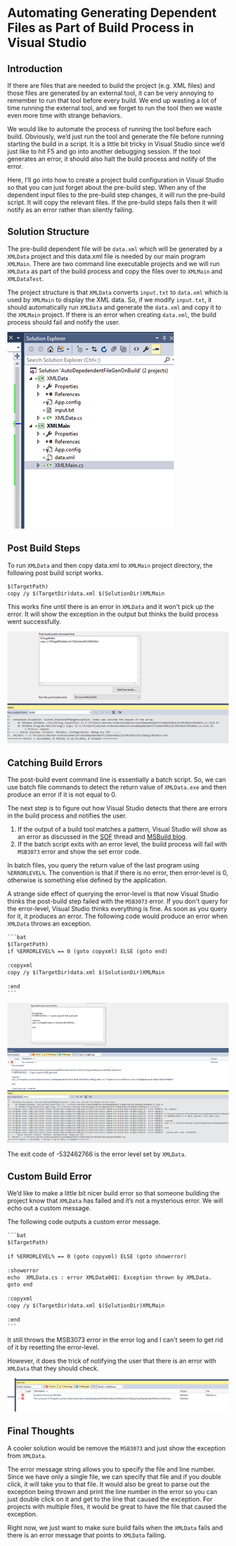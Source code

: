# Automating Generating Dependent Files as Part of Build Process in Visual Studio

## Introduction

If there are files that are needed to build the project (e.g. XML files) and those files are generated by an external tool, it can be very annoying to remember to run that tool before every build. We end up wasting a lot of time running the external tool, and we forget to run the tool then we waste even more time with strange behaviors.

We would like to automate the process of running the tool before each build. Obviously, we’d just run the tool and generate the file before running starting the build in a script. It is a little bit tricky in Visual Studio since we’d just like to hit F5 and go into another debugging session. If the tool generates an error, it should also halt the build process and notify of the error.

Here, I’ll go into how to create a project build configuration in Visual Studio so that you can just forget about the pre-build step. When any of the dependent input files to the pre-build step changes, it will run the pre-build script. It will copy the relevant files. If the pre-build steps fails then it will notify as an error rather than silently failing.

## Solution Structure

The pre-build dependent file will be `data.xml` which will be generated by a `XMLData` project and this data.xml file is needed by our main program `XMLMain`. There are two command line executable projects and we will run `XMLData` as part of the build process and copy the files over to `XMLMain` and `XMLDataTest`.

The project structure is that `XMLData` converts `input.txt` to `data.xml` which is used by `XMLMain` to display the XML data. So, if we modify `input.txt`, it should automatically run `XMLData` and generate the `data.xml` and copy it to the `XMLMain` project. If there is an error when creating `data.xml`, the build process should fail and notify the user.

![Solution Structure](img/SolutionOverview.png "Solution Structure")

## Post Build Steps

To run `XMLData` and then copy data.xml to `XMLMain` project directory, the following post build script works.

```dos
$(TargetPath)
copy /y $(TargetDir)data.xml $(SolutionDir)XMLMain
```

This works fine until there is an error in `XMLData` and it won't pick up the error. It will show the exception in the output but thinks the build process went successfully.

![Success Despite Exceptions](img/ExceptionSuccess.png "Success Despite Exceptions")

## Catching Build Errors

The post-build event command line is essentially a batch script. So, we can use batch file commands to detect the return value of `XMLData.exe` and then produce an error if it is not equal to 0.

The next step is to figure out how Visual Studio detects that there are errors in the build process and notifies the user.

1. If the output of a build tool matches a pattern, Visual Studio will show as an error as discussed in the [SOF](https://stackoverflow.com/questions/3704549/visual-studio-post-build-event-throwing-errors) thread and [MSBuild blog](https://blogs.msdn.microsoft.com/msbuild/2006/11/02/msbuild-visual-studio-aware-error-messages-and-message-formats/).
2. If the batch script exits with an error level, the build process will fail with `MSB3073` error and show the set error code.

In batch files, you query the return value of the last program using `%ERRORLEVEL%`. The convention is that if there is no error, then error-level is 0, otherwise is something else defined by the application.

A strange side effect of querying the error-level is that now Visual Studio thinks the post-build step failed with the `MSB3073` error. If you don't query for the error-level, Visual Studio thinks everything is fine. As soon as you query for it, it produces an error. The following code would produce an error when `XMLData` throws an exception.

    ```bat
    $(TargetPath)
    if %ERRORLEVEL% == 0 (goto copyxml) ELSE (goto end)

    :copyxml
    copy /y $(TargetDir)data.xml $(SolutionDir)XMLMain

    :end
    ```

![Build Error MSB3073](img/MSB3073Error.png "Build Error MSB3073")

The exit code of -532462766 is the error level set by `XMLData`.

## Custom Build Error

We’d like to make a little bit nicer build error so that someone building the project know that `XMLData` has failed and it’s not a mysterious error. We will echo out a custom message.

The following code outputs a custom error message.

    ```bat
    $(TargetPath)

    if %ERRORLEVEL% == 0 (goto copyxml) ELSE (goto showerror)

    :showerror
    echo  XMLData.cs : error XMLData001: Exception thrown by XMLData.
    goto end

    :copyxml
    copy /y $(TargetDir)data.xml $(SolutionDir)XMLMain

    :end
    ```

It still throws the MSB3073 error in the error log and I can't seem to get rid of it by resetting the error-level.

However, it does the trick of notifying the user that there is an error with `XMLData` that they should check.

![Better Error](img/BetterError.png "Better Error")

## Final Thoughts

A cooler solution would be remove the `MSB3073` and just show the exception from `XMLData`.

The error message string allows you to specify the file and line number. Since we have only a single file, we can specify that file and if you double click, it will take you to that file. It would also be great to parse out the exception being thrown and print the line number in the error so you can just double click on it and get to the line that caused the exception. For projects with multiple files, it would be great to have the file that caused the exception.

Right now, we just want to make sure build fails when the `XMLData` fails and there is an error message that points to `XMLData` failing.
